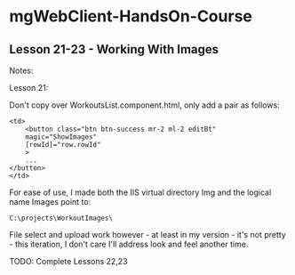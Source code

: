 # mgWebClient-HandsOn-Course
## Lesson 21-23 - Working With Images


Notes:

Lesson 21:

Don't copy over WorkoutsList.component.html, only add a <td></td>  pair as follows:

```
<td>
    <button class="btn btn-success mr-2 ml-2 editBt"
    magic="ShowImages"
    [rowId]="row.rowId"
    >
    ...
</button>
</td>
```

For ease of use, I made both the IIS virtual directory Img and the logical name Images point to:

```
C:\projects\WorkoutImages\
```

File select and upload work however - at least in my version - it's not pretty - this iteration, I don't care I'll address look and feel another time.


TODO: Complete Lessons 22,23